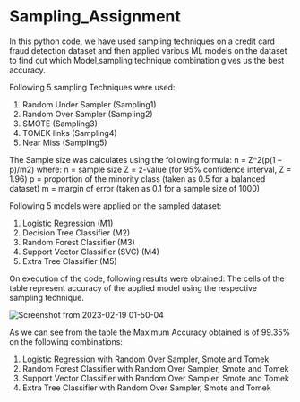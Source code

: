 # Sampling_Assignment

In this python code, we have used sampling techniques on a credit card fraud detection dataset 
and then applied various ML models on the dataset to find out which Model,sampling technique combination
gives us the best accuracy.


Following 5 sampling Techniques were used:
1. Random Under Sampler (Sampling1)
2. Random Over Sampler (Sampling2)
3. SMOTE (Sampling3)
4. TOMEK links (Sampling4)
5. Near Miss (Sampling5)


The Sample size was calculates using the following formula: n = Z^2(p(1 – p)/m2) where: 
n = sample size
Z = z-value (for 95% confidence interval, Z = 1.96)
p = proportion of the minority class (taken as 0.5 for a balanced dataset)
m = margin of error (taken as 0.1 for a sample size of 1000)


Following 5 models were applied on the sampled dataset:
1. Logistic Regression (M1)
2. Decision Tree Classifier (M2)
3. Random Forest Classifier (M3)
4. Support Vector Classifier (SVC) (M4)
5. Extra Tree Classifier (M5)


On execution of the code, following results were obtained:
The cells of the table represent accuracy of the applied model using the respective sampling technique.

![Screenshot from 2023-02-19 01-50-04](https://user-images.githubusercontent.com/71625050/219893357-dc43f216-8e2e-4a83-a758-60f7ef440063.png)

As we can see from the table the Maximum Accuracy obtained is of 99.35% on the following combinations:

1. Logistic Regression with Random Over Sampler, Smote and Tomek
2. Random Forest Classifier with Random Over Sampler, Smote and Tomek
3. Support Vector Classifier with Random Over Sampler, Smote and Tomek
4. Extra Tree Classifier with Random Over Sampler, Smote and Tomek




